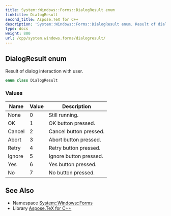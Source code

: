 ```yaml
---
title: System::Windows::Forms::DialogResult enum
linktitle: DialogResult
second_title: Aspose.TeX for C++
description: 'System::Windows::Forms::DialogResult enum. Result of dialog interaction with user in C++.'
type: docs
weight: 800
url: /cpp/system.windows.forms/dialogresult/
---
```

## DialogResult enum


Result of dialog interaction with user.

```cpp
enum class DialogResult
```

### Values

| Name | Value | Description |
| --- | --- | --- |
| None | 0 | Still running. |
| OK | 1 | OK button pressed. |
| Cancel | 2 | Cancel button pressed. |
| Abort | 3 | Abort button pressed. |
| Retry | 4 | Retry button pressed. |
| Ignore | 5 | Ignore button pressed. |
| Yes | 6 | Yes button pressed. |
| No | 7 | No button pressed. |

## See Also

* Namespace [System::Windows::Forms](../)
* Library [Aspose.TeX for C++](../../)
